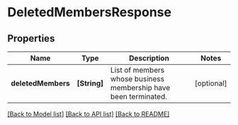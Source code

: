 # DeletedMembersResponse

## Properties
Name | Type | Description | Notes
------------ | ------------- | ------------- | -------------
**deletedMembers** | **[String]** | List of members whose business membership have been terminated. | [optional] 

[[Back to Model list]](../README.md#documentation-for-models) [[Back to API list]](../README.md#documentation-for-api-endpoints) [[Back to README]](../README.md)


